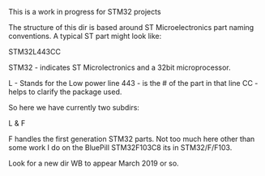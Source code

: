 This is a work in progress for STM32 projects

The structure of this dir is based around ST Microelectronics part
naming conventions. A typical ST part might look like:


STM32L443CC

STM32 - indicates ST Microlectronics and a 32bit microprocessor.

L - Stands for the Low power line
443 - is the # of the part in that line
CC - helps to clarify the package used.

So here we have currently two subdirs:

L & F

F handles the first generation STM32 parts. Not too much here other
than some work I do on the BluePill STM32F103C8 its in STM32/F/F103.

Look for a new dir WB to appear March 2019 or so.








